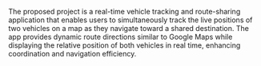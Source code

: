 The proposed project is a real-time vehicle tracking and route-sharing application that enables users to simultaneously track the live positions of two vehicles on a map as they navigate toward a shared destination. The app provides dynamic route directions similar to Google Maps while displaying the relative position of both vehicles in real time, enhancing coordination and navigation efficiency.
